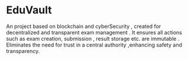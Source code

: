 # EduVault
An project based on blockchain and cyberSecurity , created for decentralized and transparent exam management .
It ensures all actions such as exam creation, submission , result storage etc. are immutable .
Eliminates the need for trust in a central authority ,enhancing safety and transparency.
